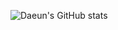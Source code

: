 ![Daeun's GitHub stats](https://github-readme-stats.vercel.app/api?username=daeundada&show_icons=true&theme=radical)
